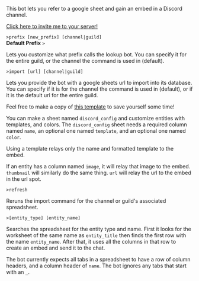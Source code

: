 This bot lets you refer to a google sheet and gain an embed in a Discord channel.

[Click here to invite me to your server!](https://discord.com/api/oauth2/authorize?client_id=794175938728296469&permissions=67584&scope=bot)

`>prefix [new_prefix] [channel|guild]`  
**Default Prefix** `>`  

Lets you customize what prefix calls the lookup bot. You can specify it for the entire guild, or the channel the command is used in (default).

`>import [url] [channel|guild]`  

Lets you provide the bot with a google sheets url to import into its database. You can specify if it is for the channel the command is used in (default), or if it is the default url for the entire guild.

Feel free to make a copy of [this template](template.url) to save yourself some time!

You can make a sheet named `discord_config` and customize entities with templates, and colors. The `discord_config` sheet needs a required column named `name`, an optional one named `template`, and an optional one named `color`.

Using a template relays only the name and formatted template to the embed.

If an entity has a column named `image`, it will relay that image to the embed. `thumbnail` will similarly do the same thing. `url` will relay the url to the embed in the url spot.

`>refresh`

Reruns the import command for the channel or guild's associated spreadsheet.

`>[entity_type] [entity_name]`  

Searches the spreadsheet for the entity type and name. First it looks for the worksheet of the same name as `entity_title` then finds the first row with the name `entity_name`. After that, it uses all the columns in that row to create an embed and send it to the chat.

The bot currently expects all tabs in a spreadsheet to have a row of column headers, and a column header of `name`. The bot ignores any tabs that start with an `_`.